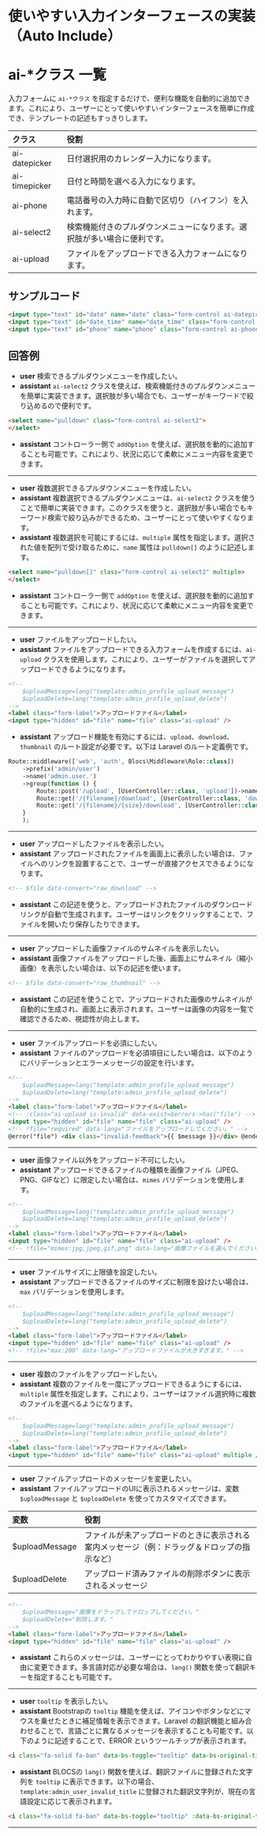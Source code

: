 # 使いやすい入力インターフェースの実装（Auto Include）
# **ai-\*クラス** 一覧
入力フォームに `ai-*クラス` を指定するだけで、便利な機能を自動的に追加できます。これにより、ユーザーにとって使いやすいインターフェースを簡単に作成でき、テンプレートの記述もすっきりします。

|クラス|役割|
|:-----------|:-----------|
|ai-datepicker|日付選択用のカレンダー入力になります。|
|ai-timepicker|日付と時間を選べる入力になります。|
|ai-phone|電話番号の入力時に自動で区切り（ハイフン）を入れます。|
|ai-select2|検索機能付きのプルダウンメニューになります。選択肢が多い場合に便利です。|
|ai-upload|ファイルをアップロードできる入力フォームになります。|

## サンプルコード
```html
<input type="text" id="date" name="date" class="form-control ai-datepicker" />
<input type="text" id="date_time" name="date_time" class="form-control ai-timepicker" />
<input type="text" id="phone" name="phone" class="form-control ai-phone" />
```

## 回答例
- **user**
検索できるプルダウンメニューを作成したい。
- **assistant**
`ai-select2` クラスを使えば、検索機能付きのプルダウンメニューを簡単に実装できます。選択肢が多い場合でも、ユーザーがキーワードで絞り込めるので便利です。
```html
<select name="pulldown" class="form-control ai-select2">
</select>
```
- **assistant**
コントローラー側で `addOption` を使えば、選択肢を動的に追加することも可能です。これにより、状況に応じて柔軟にメニュー内容を変更できます。
---
- **user**
複数選択できるプルダウンメニューを作成したい。
- **assistant**
複数選択できるプルダウンメニューは、`ai-select2` クラスを使うことで簡単に実装できます。このクラスを使うと、選択肢が多い場合でもキーワード検索で絞り込みができるため、ユーザーにとって使いやすくなります。
- **assistant**
複数選択を可能にするには、`multiple` 属性を指定します。選択された値を配列で受け取るために、`name` 属性は `pulldown[]` のように記述します。

```html
<select name="pulldown[]" class="form-control ai-select2" multiple>
</select>
```
- **assistant**
コントローラー側で `addOption` を使えば、選択肢を動的に追加することも可能です。これにより、状況に応じて柔軟にメニュー内容を変更できます。
---
- **user**
ファイルをアップロードしたい。
- **assistant**
ファイルをアップロードできる入力フォームを作成するには、`ai-upload` クラスを使用します。これにより、ユーザーがファイルを選択してアップロードできるようになります。
```html
<!--
	$uploadMessage=lang("template:admin_profile_upload_message")
	$uploadDelete=lang("template:admin_profile_upload_delete")
-->
<label class="form-label">アップロードファイル</label>
<input type="hidden" id="file" name="file" class="ai-upload" />
```
- **assistant**
アップロード機能を有効にするには、`upload`、`download`、`thumbnail` のルート設定が必要です。以下は Laravel のルート定義例です。
```php
Route::middleware(['web', 'auth', Blocs\Middleware\Role::class])
    ->prefix('admin/user')
    ->name('admin.user.')
    ->group(function () {
        Route::post('/upload', [UserController::class, 'upload'])->name('upload');
        Route::get('/{filename}/download', [UserController::class, 'download'])->name('download');
        Route::get('/{filename}/{size}/download', [UserController::class, 'download'])->name('thumbnail');
    }
    );
```
---
- **user**
アップロードしたファイルを表示したい。
- **assistant**
アップロードされたファイルを画面上に表示したい場合は、ファイルへのリンクを設置することで、ユーザーが直接アクセスできるようになります。
```html
<!-- $file data-convert="raw_download" -->
```
- **assistant**
この記述を使うと、アップロードされたファイルのダウンロードリンクが自動で生成されます。ユーザーはリンクをクリックすることで、ファイルを開いたり保存したりできます。
---
- **user**
アップロードした画像ファイルのサムネイルを表示したい。
- **assistant**
画像ファイルをアップロードした後、画面上にサムネイル（縮小画像）を表示したい場合は、以下の記述を使います。
```html
<!-- $file data-convert="raw_thumbnail" -->
```
- **assistant**
この記述を使うことで、アップロードされた画像のサムネイルが自動的に生成され、画面上に表示されます。ユーザーは画像の内容を一覧で確認できるため、視認性が向上します。
---
- **user**
ファイルアップロードを必須にしたい。
- **assistant**
ファイルのアップロードを必須項目にしたい場合は、以下のようにバリデーションとエラーメッセージの設定を行います。
```html
<!--
	$uploadMessage=lang("template:admin_profile_upload_message")
	$uploadDelete=lang("template:admin_profile_upload_delete")
-->
<label class="form-label">アップロードファイル</label>
<!-- :class="ai-upload is-invalid" data-exist=$errors->has("file") -->
<input type="hidden" id="file" name="file" class="ai-upload" />
<!-- !file="required" data-lang="ファイルをアップロードしてください。" -->
@error("file") <div class="invalid-feedback">{{ $message }}</div> @enderror
```
---
- **user**
画像ファイル以外をアップロード不可にしたい。
- **assistant**
アップロードできるファイルの種類を画像ファイル（JPEG、PNG、GIFなど）に限定したい場合は、`mimes` バリデーションを使用します。
```html
<!--
	$uploadMessage=lang("template:admin_profile_upload_message")
	$uploadDelete=lang("template:admin_profile_upload_delete")
-->
<label class="form-label">アップロードファイル</label>
<input type="hidden" id="file" name="file" class="ai-upload" />
<!-- !file="mimes:jpg,jpeg,gif,png" data-lang="画像ファイルを選んでください。" -->
```
---
- **user**
ファイルサイズに上限値を設定したい。
- **assistant**
アップロードできるファイルのサイズに制限を設けたい場合は、`max` バリデーションを使用します。
```html
<!--
	$uploadMessage=lang("template:admin_profile_upload_message")
	$uploadDelete=lang("template:admin_profile_upload_delete")
-->
<label class="form-label">アップロードファイル</label>
<input type="hidden" id="file" name="file" class="ai-upload" />
<!-- !file="max:200" data-lang="アップロードファイルが大きすぎます。" -->
```
---
- **user**
複数のファイルをアップロードしたい。
- **assistant**
複数のファイルを一度にアップロードできるようにするには、`multiple` 属性を指定します。これにより、ユーザーはファイル選択時に複数のファイルを選べるようになります。
```html
<!--
	$uploadMessage=lang("template:admin_profile_upload_message")
	$uploadDelete=lang("template:admin_profile_upload_delete")
-->
<label class="form-label">アップロードファイル</label>
<input type="hidden" id="file" name="file" class="ai-upload" multiple />
```
---
- **user**
ファイルアップロードのメッセージを変更したい。
- **assistant**
ファイルアップロードのUIに表示されるメッセージは、変数 `$uploadMessage` と `$uploadDelete` を使ってカスタマイズできます。

|変数|役割|
|:-----------|:-----------|
|$uploadMessage|ファイルが未アップロードのときに表示される案内メッセージ（例：ドラッグ＆ドロップの指示など）|
|$uploadDelete|アップロード済みファイルの削除ボタンに表示されるメッセージ|

```html
<!--
	$uploadMessage="画像をドラッグしてドロップしてください。"
	$uploadDelete="削除します。"
-->
<label class="form-label">アップロードファイル</label>
<input type="hidden" id="file" name="file" class="ai-upload" />
```
- **assistant**
これらのメッセージは、ユーザーにとってわかりやすい表現に自由に変更できます。多言語対応が必要な場合は、`lang()` 関数を使って翻訳キーを指定することも可能です。
---
- **user**
`tooltip` を表示したい。
- **assistant**
Bootstrapの `tooltip` 機能を使えば、アイコンやボタンなどにマウスを乗せたときに補足情報を表示できます。Laravel の翻訳機能と組み合わせることで、言語ごとに異なるメッセージを表示することも可能です。以下のように記述することで、ERROR というツールチップが表示されます。
```html
<i class="fa-solid fa-ban" data-bs-toggle="tooltip" data-bs-original-title="ERROR"></i>
```
- **assistant**
BLOCSの `lang()` 関数を使えば、翻訳ファイルに登録された文字列を `tooltip` に表示できます。以下の場合、`template:admin_user_invalid_title` に登録された翻訳文字列が、現在の言語設定に応じて表示されます。
```html
<i class="fa-solid fa-ban" data-bs-toggle="tooltip" :data-bs-original-title=lang("template:admin_user_invalid_title")></i>
```
---
